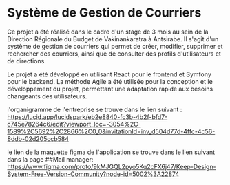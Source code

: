 # Système de Gestion de Courriers
Ce projet a été réalisé dans le cadre d'un stage de 3 mois au sein de la Direction Régionale du Budget de Vakinankaratra à Antsirabe. Il s'agit d'un système de gestion de courriers qui permet de créer, modifier, supprimer et rechercher des courriers, ainsi que de consulter des profils d'utilisateurs et de directions.

Le projet a été développé en utilisant React pour le frontend et Symfony pour le backend. La méthode Agile a été utilisée pour la conception et le développement du projet, permettant une adaptation rapide aux besoins changeants des utilisateurs.

l'organigramme de l'entreprise se trouve dans le lien suivant : https://lucid.app/lucidspark/eb2e8840-fc3b-4b2f-bfd7-c745e78264c6/edit?viewport_loc=-3054%2C-1589%2C5692%2C2866%2C0_0&invitationId=inv_d504d77d-4ffc-4c56-8ddb-02d205ccb584

le lien de la maquette figma de l'application se trouve dans le lien suivant dans la page ##Mail manager:
https://www.figma.com/proto/9kMJGQL2pyo5Kq2cFX6j47/Keep-Design-System-Free-Version-Community?node-id=5002%3A22874
